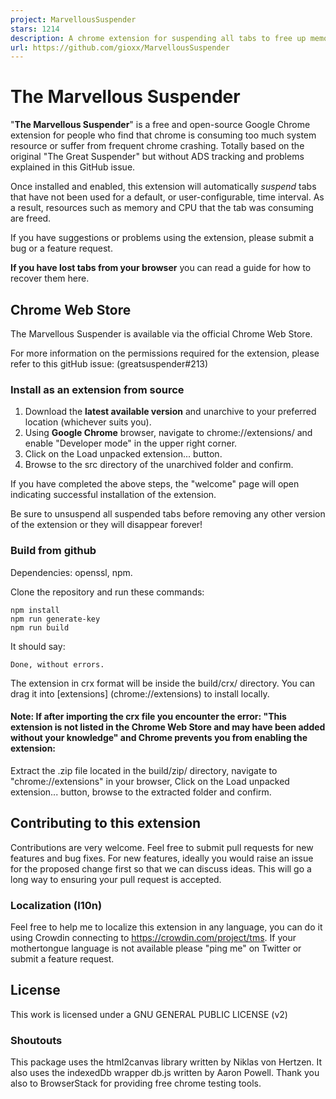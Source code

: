 ```yaml
---
project: MarvellousSuspender
stars: 1214
description: A chrome extension for suspending all tabs to free up memory, based on the original TGS 7.1.6, without tracking. Find more information about that on https://gioxx.org/tms
url: https://github.com/gioxx/MarvellousSuspender
---
```


The Marvellous Suspender
========================

"**The Marvellous Suspender**" is a free and open-source Google Chrome extension for people who find that chrome is consuming too much system resource or suffer from frequent chrome crashing. Totally based on the original "The Great Suspender" but without ADS tracking and problems explained in this GitHub issue.

Once installed and enabled, this extension will automatically _suspend_ tabs that have not been used for a default, or user-configurable, time interval. As a result, resources such as memory and CPU that the tab was consuming are freed.

If you have suggestions or problems using the extension, please submit a bug or a feature request.

**If you have lost tabs from your browser** you can read a guide for how to recover them here.

Chrome Web Store
----------------

The Marvellous Suspender is available via the official Chrome Web Store.

For more information on the permissions required for the extension, please refer to this gitHub issue: (greatsuspender#213)

### Install as an extension from source

1.  Download the **latest available version** and unarchive to your preferred location (whichever suits you).
2.  Using **Google Chrome** browser, navigate to chrome://extensions/ and enable "Developer mode" in the upper right corner.
3.  Click on the Load unpacked extension... button.
4.  Browse to the src directory of the unarchived folder and confirm.

If you have completed the above steps, the "welcome" page will open indicating successful installation of the extension.

Be sure to unsuspend all suspended tabs before removing any other version of the extension or they will disappear forever!

### Build from github

Dependencies: openssl, npm.

Clone the repository and run these commands:

```
npm install
npm run generate-key
npm run build
```

It should say:

```
Done, without errors.
```

The extension in crx format will be inside the build/crx/ directory. You can drag it into \[extensions\] (chrome://extensions) to install locally.

#### Note: If after importing the crx file you encounter the error: "This extension is not listed in the Chrome Web Store and may have been added without your knowledge" and Chrome prevents you from enabling the extension:

Extract the .zip file located in the build/zip/ directory, navigate to "chrome://extensions" in your browser, Click on the Load unpacked extension... button, browse to the extracted folder and confirm.

Contributing to this extension
------------------------------

Contributions are very welcome. Feel free to submit pull requests for new features and bug fixes. For new features, ideally you would raise an issue for the proposed change first so that we can discuss ideas. This will go a long way to ensuring your pull request is accepted.

### Localization (l10n)

Feel free to help me to localize this extension in any language, you can do it using Crowdin connecting to https://crowdin.com/project/tms. If your mothertongue language is not available please "ping me" on Twitter or submit a feature request.

License
-------

This work is licensed under a GNU GENERAL PUBLIC LICENSE (v2)

### Shoutouts

This package uses the html2canvas library written by Niklas von Hertzen. It also uses the indexedDb wrapper db.js written by Aaron Powell. Thank you also to BrowserStack for providing free chrome testing tools.
